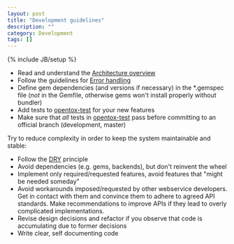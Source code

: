 ```yaml
---
layout: post
title: "Development guidelines"
description: ""
category: Development
tags: []
---
```

{% include JB/setup %}

- Read and understand the [Architecture overview](/Development/2013/02/07/architecture-overview)
- Follow the guidelines for [Error handling](/Development/2012/07/20/error-handling)
- Define gem dependencies (and versions if necessary) in the \*.gemspec file (*not*  in the Gemfile, otherwise gems won\'t install properly without bundler)
- Add tests to [opentox-test](http://github.com/opentox/opentox-test) for your new features
- Make sure that *all* tests in [opentox-test](http://github.com/opentox/opentox-test) pass before committing to an official branch (development, master)

Try to reduce complexity in order to keep the system maintainable and stable:
- Follow the [DRY](http://en.wikipedia.org/wiki/Don%27t_repeat_yourself) principle
- Avoid dependencies (e.g. gems, backends), but don\'t reinvent the wheel
- Implement only required/requested features, avoid features that "might be needed someday"
- Avoid workarounds imposed/requested by other webservice developers. Get in contact with them and convince them to adhere to agreed API standards. Make recommendations to improve APIs if they lead to overly complicated implementations.
- Revise design decisions and refactor if you observe that code is accumulating due to former decisions
- Write clear, self documenting code
